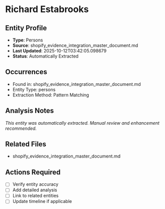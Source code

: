 # Richard Estabrooks

## Entity Profile
- **Type**: Persons
- **Source**: shopify_evidence_integration_master_document.md
- **Last Updated**: 2025-10-12T03:42:05.098679
- **Status**: Automatically Extracted

## Occurrences
- Found in: shopify_evidence_integration_master_document.md
- Entity Type: persons
- Extraction Method: Pattern Matching

## Analysis Notes
*This entity was automatically extracted. Manual review and enhancement recommended.*

## Related Files
- shopify_evidence_integration_master_document.md

## Actions Required
- [ ] Verify entity accuracy
- [ ] Add detailed analysis
- [ ] Link to related entities
- [ ] Update timeline if applicable
